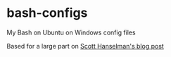 # bash-configs
My Bash on Ubuntu on Windows config files

Based for a large part on [Scott Hanselman's blog post](https://www.hanselman.com/blog/SettingUpAShinyDevelopmentEnvironmentWithinLinuxOnWindows10.aspx)
